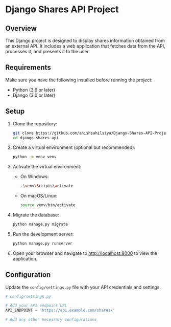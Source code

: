 # Django Shares API Project

## Overview

This Django project is designed to display shares information obtained from an external API. It includes a web application that fetches data from the API, processes it, and presents it to the user.

## Requirements

Make sure you have the following installed before running the project:

- Python (3.6 or later)
- Django (3.0 or later)

## Setup

1. Clone the repository:

    ```bash
    git clone https://github.com/anishsahilsiya/Django-Shares-API-Project.git
    cd django-shares-api
    ```

2. Create a virtual environment (optional but recommended):

    ```bash
    python -m venv venv
    ```

3. Activate the virtual environment:

    - On Windows:

        ```bash
        .\venv\Scripts\activate
        ```

    - On macOS/Linux:

        ```bash
        source venv/bin/activate
        ```


4. Migrate the database:

    ```bash
    python manage.py migrate
    ```

5. Run the development server:

    ```bash
    python manage.py runserver
    ```

6. Open your browser and navigate to [http://localhost:8000](http://localhost:8000) to view the application.

## Configuration

Update the `config/settings.py` file with your API credentials and settings.

```python
# config/settings.py

# Add your API endpoint URL
API_ENDPOINT = 'https://api.example.com/shares/'

# Add any other necessary configurations
